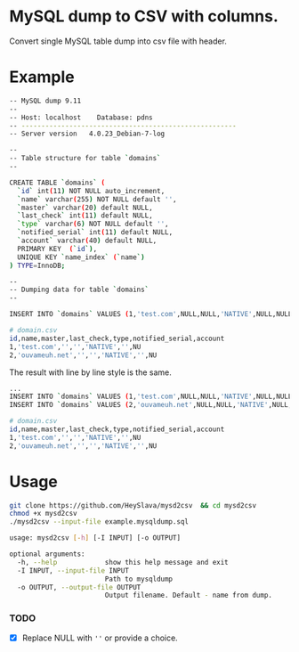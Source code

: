 # MySQL dump to CSV with columns.

Convert single MySQL table dump into csv file with header.

# Example

```bash
-- MySQL dump 9.11
--
-- Host: localhost    Database: pdns
-- ------------------------------------------------------
-- Server version	4.0.23_Debian-7-log

--
-- Table structure for table `domains`
--

CREATE TABLE `domains` (
  `id` int(11) NOT NULL auto_increment,
  `name` varchar(255) NOT NULL default '',
  `master` varchar(20) default NULL,
  `last_check` int(11) default NULL,
  `type` varchar(6) NOT NULL default '',
  `notified_serial` int(11) default NULL,
  `account` varchar(40) default NULL,
  PRIMARY KEY  (`id`),
  UNIQUE KEY `name_index` (`name`)
) TYPE=InnoDB;

--
-- Dumping data for table `domains`
--

INSERT INTO `domains` VALUES (1,'test.com',NULL,NULL,'NATIVE',NULL,NULL),(2,'ouvameuh.net',NULL,NULL,'NATIVE',NULL,NULL);
```

```bash
# domain.csv
id,name,master,last_check,type,notified_serial,account
1,'test.com','','','NATIVE','',NU
2,'ouvameuh.net','','','NATIVE','',NU
```

The result with line by line style is the same.

```bash
...
INSERT INTO `domains` VALUES (1,'test.com',NULL,NULL,'NATIVE',NULL,NULL);
INSERT INTO `domains` VALUES (2,'ouvameuh.net',NULL,NULL,'NATIVE',NULL,NULL);

# domain.csv
id,name,master,last_check,type,notified_serial,account
1,'test.com','','','NATIVE','',NU
2,'ouvameuh.net','','','NATIVE','',NU
```

# Usage

```bash
git clone https://github.com/HeySlava/mysd2csv  && cd mysd2csv
chmod +x mysd2csv
./mysd2csv --input-file example.mysqldump.sql
```

```bash
usage: mysd2csv [-h] [-I INPUT] [-o OUTPUT]

optional arguments:
  -h, --help            show this help message and exit
  -I INPUT, --input-file INPUT
                        Path to mysqldump
  -o OUTPUT, --output-file OUTPUT
                        Output filename. Default - name from dump.
```

### TODO
- [x] Replace NULL with `''` or provide a choice.
